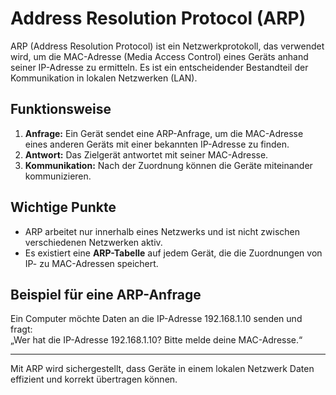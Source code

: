 # Address Resolution Protocol (ARP)

ARP (Address Resolution Protocol) ist ein Netzwerkprotokoll, das verwendet wird, um die MAC-Adresse (Media Access Control) eines Geräts anhand seiner IP-Adresse zu ermitteln. Es ist ein entscheidender Bestandteil der Kommunikation in lokalen Netzwerken (LAN).

## Funktionsweise

1. **Anfrage:** Ein Gerät sendet eine ARP-Anfrage, um die MAC-Adresse eines anderen Geräts mit einer bekannten IP-Adresse zu finden.
2. **Antwort:** Das Zielgerät antwortet mit seiner MAC-Adresse.
3. **Kommunikation:** Nach der Zuordnung können die Geräte miteinander kommunizieren.

## Wichtige Punkte

- ARP arbeitet nur innerhalb eines Netzwerks und ist nicht zwischen verschiedenen Netzwerken aktiv.
- Es existiert eine **ARP-Tabelle** auf jedem Gerät, die die Zuordnungen von IP- zu MAC-Adressen speichert.

## Beispiel für eine ARP-Anfrage

Ein Computer möchte Daten an die IP-Adresse 192.168.1.10 senden und fragt:  
„Wer hat die IP-Adresse 192.168.1.10? Bitte melde deine MAC-Adresse.“

---

Mit ARP wird sichergestellt, dass Geräte in einem lokalen Netzwerk Daten effizient und korrekt übertragen können.
